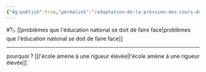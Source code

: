 ```yaml
---
{"dg-publish":true,"permalink":"/adaptation-de-la-pression-des-cours-de-l-education-national/"}
---
```


#🏷️ [[problèmes que l'éducation national se doit de faire face\|problèmes que l'éducation national se doit de faire face]]

---
pourquoi ?
[[l'école amène à une rigueur élevée\|l'école amène à une rigueur élevée]]